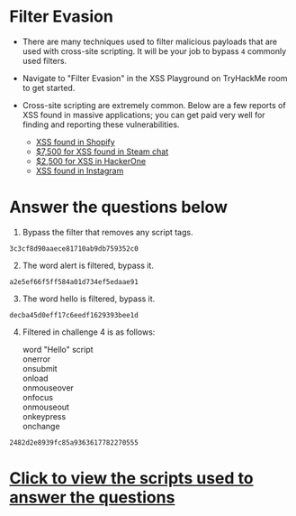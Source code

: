 # Filter Evasion

- There are many techniques used to filter malicious payloads that are used with cross-site scripting. It will be your job to bypass `4` commonly used filters.

- Navigate to "Filter Evasion" in the XSS Playground on TryHackMe room to get started.

- Cross-site scripting are extremely common. Below are a few reports of XSS found in massive applications; you can get paid very well for finding and reporting these vulnerabilities.  

    - [XSS found in Shopify](https://hackerone.com/reports/415484)
    - [$7,500 for XSS found in Steam chat](https://hackerone.com/reports/409850)
    - [$2,500 for XSS in HackerOne](https://hackerone.com/reports/449351)
    - [XSS found in Instagram](https://hackerone.com/reports/283825)


# Answer the questions below

1. Bypass the filter that removes any script tags.
```
3c3cf8d90aaece81710ab9db759352c0
```
2. The word alert is filtered, bypass it.
```
a2e5ef66f5ff584a01d734ef5edaae91
```
3. The word hello is filtered, bypass it.
```
decba45d0eff17c6eedf1629393bee1d
```
4. Filtered in challenge 4 is as follows:

    word "Hello"
    script\
    onerror\
    onsubmit\
    onload\
    onmouseover\
    onfocus\
    onmouseout\
    onkeypress\
    onchange
```
2482d2e8939fc85a9363617782270555
```

# [Click to view the scripts used to answer the questions]()
